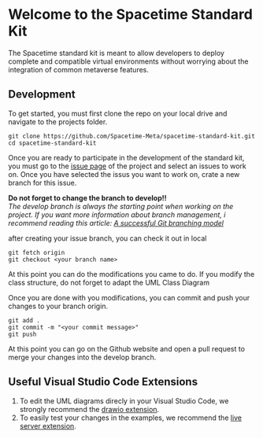 # Welcome to the Spacetime Standard Kit

The Spacetime standard kit is meant to allow developers to deploy complete and compatible virtual environments without worrying about the integration of common metaverse features.

## Development

To get started, you must first clone the repo on your local drive and navigate to the projects folder.
```
git clone https://github.com/Spacetime-Meta/spacetime-standard-kit.git
cd spacetime-standard-kit
```

Once you are ready to participate in the development of the standard kit, you must go to the [issue page](https://github.com/Spacetime-Meta/spacetime-standard-kit/issues) of the project and select an issues to work on. Once you have selected the issus you want to work on, crate a new branch for this issue. 

**Do not forget to change the branch to develop!!**  
*The develop branch is always the starting point when working on the project. If you want more information about branch management, i recommend reading this article: [A successful Git branching model](https://nvie.com/posts/a-successful-git-branching-model/)*

after creating your issue branch, you can check it out in local
```
git fetch origin
git checkout <your branch name>
```

At this point you can do the modifications you came to do. If you modify the class structure, do not forget to adapt the UML Class Diagram

Once you are done with you modifications, you can commit and push your changes to your branch origin.
```
git add .
git commit -m "<your commit message>"
git push
```

At this point you can go on the Github website and open a pull request to merge your changes into the develop branch.
 
## Useful Visual Studio Code Extensions
1. To edit the UML diagrams direcly in your Visual Studio Code, we strongly recommend the [drawio extension](https://marketplace.visualstudio.com/items?itemName=hediet.vscode-drawio).
2. To easily test your changes in the examples, we recommend the [live server extension](https://marketplace.visualstudio.com/items?itemName=ritwickdey.LiveServer).
